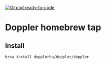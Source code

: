 [![Gitpod ready-to-code](https://img.shields.io/badge/Gitpod-ready--to--code-blue?logo=gitpod)](https://gitpod.io/#https://github.com/DopplerHQ/homebrew-doppler)

# Doppler homebrew tap

## Install

```shell
brew install dopplerhq/doppler/doppler
```
